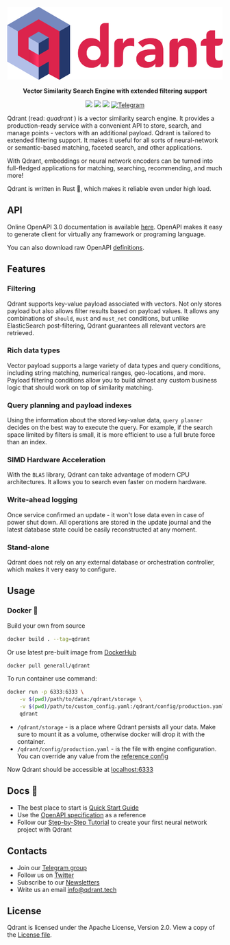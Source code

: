 
<p align="center">
  <img src="/docs/logo.svg" alt="Qdrant">
</p>

<p align="center">
    <b>Vector Similarity Search Engine with extended filtering support</b>
</p>

<p align=center>
    <a href="https://slack.jina.ai"><img src="https://github.com/qdrant/qdrant/workflows/Tests/badge.svg"></a>
    <a href="https://qdrant.github.io/qdrant/redoc/index.html"><img src="https://img.shields.io/badge/Docs-OpenAPI%203.0-success"></a>
    <a href="https://github.com/qdrant/qdrant/blob/master/LICENSE"><img src="https://img.shields.io/badge/License-Apache%202.0-success"></a>
    <a href="https://t.me/joinchat/sIuUArGQRp9kMTUy"><img src="https://img.shields.io/badge/Telegram-Qdrant-blue.svg?logo=telegram" alt="Telegram"></a>
</p>

Qdrant (read: _quadrant_ ) is a vector similarity search engine.
It provides a production-ready service with a convenient API to store, search, and manage points - vectors with an additional payload.
Qdrant is tailored to extended filtering support.  It makes it useful for all sorts of neural-network or semantic-based matching, faceted search, and other applications. 

With Qdrant, embeddings or neural network encoders can be turned into full-fledged applications for matching, searching, recommending, and much more!

Qdrant is written in Rust :crab:, which makes it reliable even under high load.

## API

Online OpenAPI 3.0 documentation is available [here](https://qdrant.github.io/qdrant/redoc/index.html).
OpenAPI makes it easy to generate client for virtually any framework or programing language.

You can also download raw OpenAPI [definitions](openapi/openapi.yaml).

## Features

### Filtering

Qdrant supports key-value payload associated with vectors. Not only stores payload but also allows filter results based on payload values.
It allows any combinations of `should`, `must` and `must_not` conditions, but unlike ElasticSearch post-filtering, Qdrant guarantees all relevant vectors are retrieved.

### Rich data types

Vector payload supports a large variety of data types and query conditions, including string matching, numerical ranges, geo-locations, and more.
Payload filtering conditions allow you to build almost any custom business logic that should work on top of similarity matching.

### Query planning and payload indexes

Using the information about the stored key-value data, `query planner` decides on the best way to execute the query.
For example, if the search space limited by filters is small, it is more efficient to use a full brute force than an index.

### SIMD Hardware Acceleration

With the `BLAS` library, Qdrant can take advantage of modern CPU architectures. 
It allows you to search even faster on modern hardware.

### Write-ahead logging

Once service confirmed an update - it won't lose data even in case of power shut down. 
All operations are stored in the update journal and the latest database state could be easily reconstructed at any moment.

### Stand-alone

Qdrant does not rely on any external database or orchestration controller, which makes it very easy to configure.

## Usage

### Docker :whale:

Build your own from source

```bash
docker build . --tag=qdrant
```

Or use latest pre-built image from [DockerHub](https://hub.docker.com/r/generall/qdrant)

```bash
docker pull generall/qdrant
```

To run container use command:

```bash
docker run -p 6333:6333 \
    -v $(pwd)/path/to/data:/qdrant/storage \
    -v $(pwd)/path/to/custom_config.yaml:/qdrant/config/production.yaml \
    qdrant
```

* `/qdrant/storage` - is a place where Qdrant persists all your data. 
Make sure to mount it as a volume, otherwise docker will drop it with the container. 
* `/qdrant/config/production.yaml` - is the file with engine configuration. You can override any value from the [reference config](config/config.yaml) 

Now Qdrant should be accessible at [localhost:6333](http://localhost:6333/)

## Docs :notebook:

* The best place to start is [Quick Start Guide](QUICK_START.md)
* Use the [OpenAPI specification](https://qdrant.github.io/qdrant/redoc/index.html) as a reference
* Follow our [Step-by-Step Tutorial](https://qdrant.tech/articles/neural-search-tutorial/) to create your first neural network project with Qdrant

## Contacts

* Join our [Telegram group](https://t.me/joinchat/sIuUArGQRp9kMTUy)
* Follow us on [Twitter](https://twitter.com/qdrant_engine)
* Subscribe to our [Newsletters](https://tech.us1.list-manage.com/subscribe/post?u=69617d79374ac6280dd2230b2&amp;id=acb2b876fc)
* Write us an email [info@qdrant.tech](mailto:info@qdrant.tech)

## License

Qdrant is licensed under the Apache License, Version 2.0. View a copy of the [License file](LICENSE).

